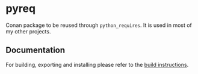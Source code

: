 # pyreq

Conan package to be reused through `python_requires`. It is used in most of my other projects.

## Documentation

For building, exporting and installing please refer to the [build instructions](build_instructions.md).
